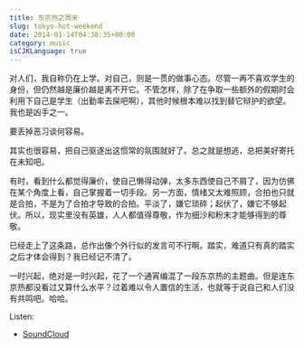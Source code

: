```yaml
---
title: 东京热之周末
slug: tokyo-hot-weekend
date: 2014-01-14T04:38:35+00:00
category: music
isCJKLanguage: true
---
```

对人们，我自称仍在上学。对自己，则是一贯的做事心态。尽管一再不喜欢学生的身份，但仍然越是廉价越是离不开它。不管怎样，除了在争取一些额外的假期时会利用下自己是学生（出勤率去屎吧啊），其他时候根本难以找到替它辩护的欲望。我也是凶手之一。

要丢掉恶习谈何容易。

其实也很容易，把自己驱逐出这惯常的氛围就好了。总之就是想逃，总把美好寄托在未知吧。

有时，看到什么都觉得廉价，使自己懒得动弹，太多东西使自己不屑了，因为仿佛在某个角度上看，自己掌握着一切手段。另一方面，情绪又太难照顾，合拍也只就是合拍，不是为了合拍才导致的合拍。平淡了，嫌它琐碎；起伏了，嫌它不够起伏。所以，现实里没有英雄，人人都值得尊敬，作为细沙和粉末才能够得到的尊敬。

已经走上了这条路，总作出像个外行似的发言可不行啊。踏实，难道只有真的踏实之后才体会得到？我已经记不清了。

一时兴起，绝对是一时兴起，花了一个通宵编混了一段东京热的主题曲。但是连东京热都没看过又算什么水平？过着难以令人置信的生活，也就等于说自己和人们没有共鸣吧。哈哈。

Listen:

- [SoundCloud](https://soundcloud.com/mogita/tokyo-hot-theme-cover)